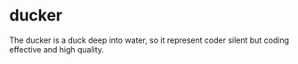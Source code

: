 # ducker
The ducker is a duck deep into water, so it represent coder silent but coding effective and high quality.
